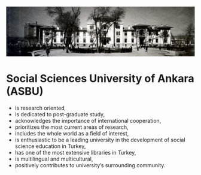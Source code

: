 ![](./tarihce2-2pxttz.jpg)

# Social Sciences University of Ankara (ASBU)

* is research oriented,
* is dedicated to post-graduate study,
* acknowledges the importance of international cooperation,
* prioritizes the most current areas of research,
* includes the whole world as a field of interest,
* is enthusiastic to be a leading university in the development of social science education in Turkey,
* has one of the most extensive libraries in Turkey,
* is multilingual and multicultural,
* positively contributes to university’s surrounding community.
